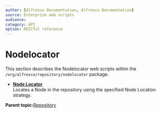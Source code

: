```yaml
---
author: [Alfresco Documentation, Alfresco Documentation]
source: Enterprise web scripts
audience: 
category: API
option: RESTful reference
---
```


# Nodelocator

This section describes the Nodelocator web scripts within the `/org/alfresco/repository/nodelocator` package.

-   **[Node Locator](../references/RESTful-NodelocatorNode-locatorGet.md)**  
 Locates a Node in the repository using the specified Node Location strategy.

**Parent topic:**[Repository](../references/RESTful-Repository.md)

